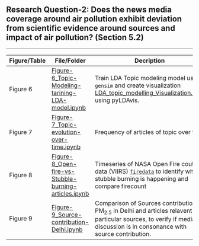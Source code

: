   ## Research Question-2: Does the news media coverage around air pollution exhibit deviation from scientific evidence around sources and impact of air pollution? (Section 5.2)
<hr>

|Figure/Table|File/Folder| Decription |
|--|--|--|
|Figure 6 |[Figure-6_Topic-Modeling-tarining-LDA-model.ipynb](Figure-6_Topic-Modeling-tarining-LDA-model.ipynb)|Train LDA Topic modeling model using `gensim` and create visualization [LDA_topic_modelling_Visualization.html](https://karm-patel.github.io/Samachar-News-media-on-air-pollution/Research_Question_2/LDA_Visualization/LDA_topic_modelling_Visualization.html) using pyLDAvis.|
|Figure 7|[Figure-7_Topic-evolution-over-time.ipynb](Figure-7_Topic-evolution-over-time.ipynb)|Frequency of articles of topic over time |
|Figure 8|[Figure-8_Open-fire-vs-Stubble-burning-articles.ipynb](Figure-8_Open-fire-vs-Stubble-burning-articles.ipynb)|Timeseries of NASA Open Fire cout data (VIIRS) [`firedata`](firedata) to identify when stubble burning is happening and compare firecount|
|Figure 9|[Figure-9_Source-contribution-Delhi.ipynb](Figure-9_Source-contribution-Delhi.ipynb)|Comparison of Sources contribution to PM<sub>2.5</sub> in Delhi and articles relavent to particular sources, to verify if media discussion is in consonance with source contribution.|
